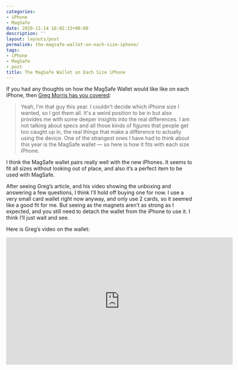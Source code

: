 ```yaml
---
categories:
- iPhone
- MagSafe
date: 2020-11-14 16:02:13+00:00
description: ''
layout: layouts/post
permalink: the-magsafe-wallet-on-each-size-iphone/
tags:
- iPhone
- MagSafe
- post
title: The MagSafe Wallet on Each Size iPhone
---
```


If you had any thoughts on how the MagSafe Wallet would like like on each iPhone, then [Greg Morris has you covered](https://gr36.com/magsafe-wallet-each-size-iphone/):

> Yeah, I'm that guy this year. I couldn't decide which iPhone size I wanted, so I got them all. It's a weird position to be in but also provides me with some deeper insights into the real differences. I am not talking about specs and all those kinds of figures that people get too caught up in, the real things that make a difference to actually using the device. One of the strangest ones I have had to think about this year is the MagSafe wallet — so here is how it fits with each size iPhone.

I think the MagSafe wallet pairs really well with the new iPhones. It seems to fit all sizes without looking out of place, and also it’s a perfect item to be used with MagSafe.

After seeing Greg’s article, and his video showing the unboxing and answering a few questions, I think I’ll hold off buying one for now. I use a very small card wallet right now anyway, and only use 2 cards, so it seemed like a good fit for me. But seeing as the magnets aren’t as strong as I expected, and you still need to detach the wallet from the iPhone to use it. I think I’ll just wait and see.

Here is Greg’s video on the wallet:

<iframe width="612" height="344" src="https://www.youtube.com/embed/G-M13O-urnA?feature=oembed" frameborder="0" allow="accelerometer; autoplay; clipboard-write; encrypted-media; gyroscope; picture-in-picture" allowfullscreen></iframe>